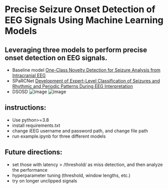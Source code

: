 # Precise Seizure Onset Detection of EEG Signals Using Machine Learning Models

## Leveraging three models to perform precise onset detection on EEG signals.

- Baseline model [One-Class Novelty Detection for Seizure Analysis from Intracranial EEG](https://www.jmlr.org/papers/v7/gardner06a.html)
- SPaRCNet [Development of Expert-Level Classification of Seizures and Rhythmic and Periodic Patterns During EEG Interpretation](https://pubmed.ncbi.nlm.nih.gov/36878708/)
- DSOSD
![image](https://github.com/user-attachments/assets/584a2a17-d77c-42dd-a2d2-7b597ebf91a6)
![image](https://github.com/user-attachments/assets/9166c896-74dc-4436-9226-30daab3ed35e)



## instructions:

- Use python>=3.8
- install requirements.txt
- change iEEG username and password path, and change file path
- run example.ipynb for three different models


## Future directions:
- set those with latency > /threshold/ as miss detection, and then analyze the performance
- hyperparameter tuning (threshold, window lengths, etc.)
- try on longer unclipped signals
